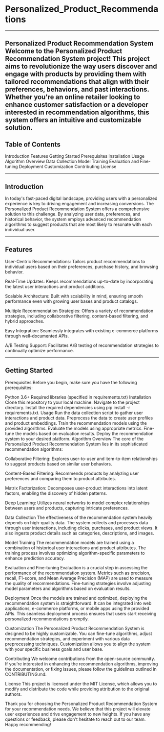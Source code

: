 # Personalized_Product_Recommendations
--------------------------------------------------------------------------------------------------------------------------------------------------------------------

Personalized Product Recommendation System
Welcome to the Personalized Product Recommendation System project! This project aims to revolutionize the way users discover and engage with products by providing them with tailored recommendations that align with their preferences, behaviors, and past interactions. Whether you're an online retailer looking to enhance customer satisfaction or a developer interested in recommendation algorithms, this system offers an intuitive and customizable solution.
--------------------------------------------------------------------------------------------------------------------------------------------------------------------
Table of Contents
--------------------------------------------------------------------------------------------------------------------------------------------------------------------
Introduction
Features
Getting Started
Prerequisites
Installation
Usage
Algorithm Overview
Data Collection
Model Training
Evaluation and Fine-tuning
Deployment
Customization
Contributing
License

-------------------------------------------------------------------------------------------------------------------------------------------------------------------
Introduction
-------------------------------------------------------------------------------------------------------------------------------------------------------------------
In today's fast-paced digital landscape, providing users with a personalized experience is key to driving engagement and increasing conversions. The Personalized Product Recommendation System offers a comprehensive solution to this challenge. By analyzing user data, preferences, and historical behavior, the system employs advanced recommendation algorithms to suggest products that are most likely to resonate with each individual user.

----------------------------------------------------------------------------------------------------------------------------------------------------------------
Features
----------------------------------------------------------------------------------------------------------------------------------------------------------------
User-Centric Recommendations: Tailors product recommendations to individual users based on their preferences, purchase history, and browsing behavior.

Real-Time Updates: Keeps recommendations up-to-date by incorporating the latest user interactions and product additions.

Scalable Architecture: Built with scalability in mind, ensuring smooth performance even with growing user bases and product catalogs.

Multiple Recommendation Strategies: Offers a variety of recommendation strategies, including collaborative filtering, content-based filtering, and hybrid approaches.

Easy Integration: Seamlessly integrates with existing e-commerce platforms through well-documented APIs.

A/B Testing Support: Facilitates A/B testing of recommendation strategies to continually optimize performance.

-------------------------------------------------------------------------------------------------------------------------------------------------------------------
Getting Started
-------------------------------------------------------------------------------------------------------------------------------------------------------------------
Prerequisites
Before you begin, make sure you have the following prerequisites:

Python 3.6+
Required libraries (specified in requirements.txt)
Installation
Clone this repository to your local machine.
Navigate to the project directory.
Install the required dependencies using pip install -r requirements.txt.
Usage
Run the data collection script to gather user interactions and product data.
Preprocess the data to create user profiles and product embeddings.
Train the recommendation models using the provided algorithms.
Evaluate the models using appropriate metrics.
Fine-tune the models based on evaluation results.
Deploy the recommendation system to your desired platform.
Algorithm Overview
The core of the Personalized Product Recommendation System lies in its sophisticated recommendation algorithms:

Collaborative Filtering: Explores user-to-user and item-to-item relationships to suggest products based on similar user behaviors.

Content-Based Filtering: Recommends products by analyzing user preferences and comparing them to product attributes.

Matrix Factorization: Decomposes user-product interactions into latent factors, enabling the discovery of hidden patterns.

Deep Learning: Utilizes neural networks to model complex relationships between users and products, capturing intricate preferences.

Data Collection
The effectiveness of the recommendation system heavily depends on high-quality data. The system collects and processes data through user interactions, including clicks, purchases, and product views. It also ingests product details such as categories, descriptions, and images.

Model Training
The recommendation models are trained using a combination of historical user interactions and product attributes. The training process involves optimizing algorithm-specific parameters to enhance prediction accuracy.

Evaluation and Fine-tuning
Evaluation is a crucial step in assessing the performance of the recommendation system. Metrics such as precision, recall, F1-score, and Mean Average Precision (MAP) are used to measure the quality of recommendations. Fine-tuning strategies involve adjusting model parameters and algorithms based on evaluation results.

Deployment
Once the models are trained and optimized, deploying the recommendation system is straightforward. It can be integrated into web applications, e-commerce platforms, or mobile apps using the provided APIs. This seamless deployment process ensures that users start receiving personalized recommendations promptly.

Customization
The Personalized Product Recommendation System is designed to be highly customizable. You can fine-tune algorithms, adjust recommendation strategies, and experiment with various data preprocessing techniques. Customization allows you to align the system with your specific business goals and user base.

Contributing
We welcome contributions from the open-source community. If you're interested in enhancing the recommendation algorithms, improving the documentation, or fixing issues, please follow the guidelines outlined in CONTRIBUTING.md.

License
This project is licensed under the MIT License, which allows you to modify and distribute the code while providing attribution to the original authors.

Thank you for choosing the Personalized Product Recommendation System for your recommendation needs. We believe that this project will elevate user experiences and drive engagement to new heights. If you have any questions or feedback, please don't hesitate to reach out to our team. Happy recommending!
